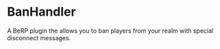 # BanHandler
A BeRP plugin the allows you to ban players from your realm with special disconnect messages.

